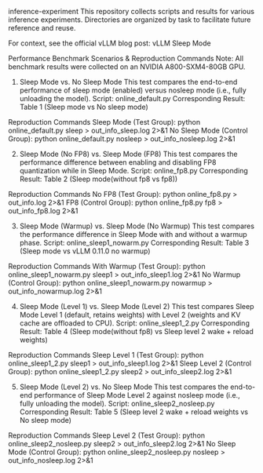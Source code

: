 inference-experiment
This repository collects scripts and results for various inference experiments. Directories are organized by task to facilitate future reference and reuse.

For context, see the official vLLM blog post: vLLM Sleep Mode

Performance Benchmark Scenarios & Reproduction Commands
Note: All benchmark results were collected on an NVIDIA A800-SXM4-80GB GPU.

1. Sleep Mode vs. No Sleep Mode
This test compares the end-to-end performance of sleep mode (enabled) versus nosleep mode (i.e., fully unloading the model).
Script: online_default.py
Corresponding Result: Table 1 (Sleep mode vs No sleep mode)

Reproduction Commands
Sleep Mode (Test Group):
python online_default.py sleep > out_info_sleep.log 2>&1
No Sleep Mode (Control Group):
python online_default.py nosleep > out_info_nosleep.log 2>&1


2. Sleep Mode (No FP8) vs. Sleep Mode (FP8)
This test compares the performance difference between enabling and disabling FP8 quantization while in Sleep Mode.
Script: online_fp8.py
Corresponding Result: Table 2 (Sleep mode(without fp8 vs fp8))

Reproduction Commands
No FP8 (Test Group):
python online_fp8.py > out_info.log 2>&1
FP8 (Control Group):
python online_fp8.py fp8 > out_info_fp8.log 2>&1



3. Sleep Mode (Warmup) vs. Sleep Mode (No Warmup)
This test compares the performance difference in Sleep Mode with and without a warmup phase.
Script: online_sleep1_nowarm.py
Corresponding Result: Table 3 (Sleep mode vs vLLM 0.11.0 no warmup)

Reproduction Commands
With Warmup (Test Group):
python online_sleep1_nowarm.py sleep1 > out_info_sleep1.log 2>&1
No Warmup (Control Group):
python online_sleep1_nowarm.py nowarmup > out_info_nowarmup.log 2>&1



4. Sleep Mode (Level 1) vs. Sleep Mode (Level 2)
This test compares Sleep Mode Level 1 (default, retains weights) with Level 2 (weights and KV cache are offloaded to CPU).
Script: online_sleep1_2.py
Corresponding Result: Table 4 (Sleep mode(without fp8) vs Sleep level 2 wake + reload weights)

Reproduction Commands
Sleep Level 1 (Test Group):
python online_sleep1_2.py sleep1  > out_info_sleep1.log 2>&1
Sleep Level 2 (Control Group):
python online_sleep1_2.py sleep2  > out_info_sleep2.log 2>&1



5. Sleep Mode (Level 2) vs. No Sleep Mode
This test compares the end-to-end performance of Sleep Mode Level 2 against nosleep mode (i.e., fully unloading the model).
Script: online_sleep2_nosleep.py
Corresponding Result: Table 5 (Sleep level 2 wake + reload weights vs No sleep mode)

Reproduction Commands
Sleep Level 2 (Test Group):
python online_sleep2_nosleep.py sleep2 > out_info_sleep2.log 2>&1
No Sleep Mode (Control Group):
python online_sleep2_nosleep.py nosleep > out_info_nosleep.log 2>&1